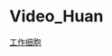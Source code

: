 # Video_Huan



[工作细胞](https://github.com/CrazyHUAN/Video_Huan/blob/master/%E5%B7%A5%E4%BD%9C%E7%BB%86%E8%83%9E) 
